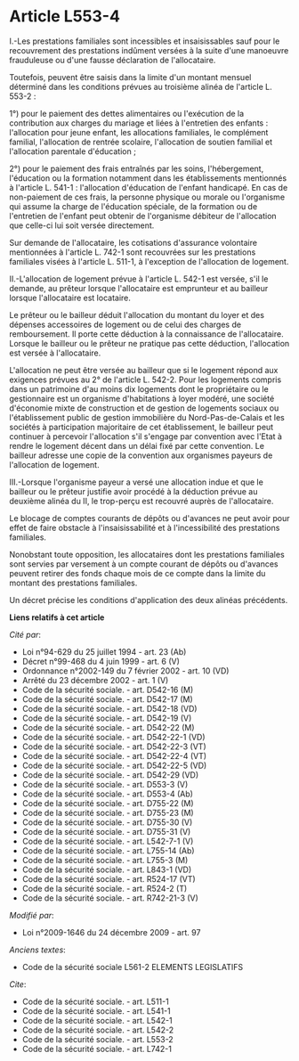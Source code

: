 # Article L553-4

I.-Les prestations familiales sont incessibles et insaisissables sauf pour le recouvrement des prestations indûment versées à
la suite d'une manoeuvre frauduleuse ou d'une fausse déclaration de l'allocataire. 

Toutefois, peuvent être saisis dans la limite d'un montant mensuel déterminé dans les conditions prévues au troisième alinéa
de l'article L. 553-2 : 

1°) pour le paiement des dettes alimentaires ou l'exécution de la contribution aux charges du mariage et liées à l'entretien
des enfants : l'allocation pour jeune enfant, les allocations familiales, le complément familial, l'allocation de rentrée
scolaire, l'allocation de soutien familial et l'allocation parentale d'éducation ; 

2°) pour le paiement des frais entraînés par les soins, l'hébergement, l'éducation ou la formation notamment dans les
établissements mentionnés à l'article L. 541-1 : l'allocation d'éducation de l'enfant handicapé. En cas de non-paiement de
ces frais, la personne physique ou morale ou l'organisme qui assume la charge de l'éducation spéciale, de la formation ou de
l'entretien de l'enfant peut obtenir de l'organisme débiteur de l'allocation que celle-ci lui soit versée directement. 

Sur demande de l'allocataire, les cotisations d'assurance volontaire mentionnées à l'article L. 742-1 sont recouvrées sur les
prestations familiales visées à l'article L. 511-1, à l'exception de l'allocation de logement. 

II.-L'allocation de logement prévue à l'article L. 542-1 est versée, s'il le demande, au prêteur lorsque l'allocataire est
emprunteur et au bailleur lorsque l'allocataire est locataire. 

Le prêteur ou le bailleur déduit l'allocation du montant du loyer et des dépenses accessoires de logement ou de celui des
charges de remboursement. Il porte cette déduction à la connaissance de l'allocataire. Lorsque le bailleur ou le prêteur ne
pratique pas cette déduction, l'allocation est versée à l'allocataire.

L'allocation ne peut être versée au bailleur que si le logement répond aux exigences prévues au 2° de l'article L. 542-2.
Pour les logements compris dans un patrimoine d'au moins dix logements dont le propriétaire ou le gestionnaire est un
organisme d'habitations à loyer modéré, une société d'économie mixte de construction et de gestion de logements sociaux ou
l'établissement public de gestion immobilière du Nord-Pas-de-Calais et les sociétés à participation majoritaire de cet
établissement, le bailleur peut continuer à percevoir l'allocation s'il s'engage par convention avec l'Etat à rendre le
logement décent dans un délai fixé par cette convention. Le bailleur adresse une copie de la convention aux organismes
payeurs de l'allocation de logement. 

III.-Lorsque l'organisme payeur a versé une allocation indue et que le bailleur ou le prêteur justifie avoir procédé à la
déduction prévue au deuxième alinéa du II, le trop-perçu est recouvré auprès de l'allocataire. 

Le blocage de comptes courants de dépôts ou d'avances ne peut avoir pour effet de faire obstacle à l'insaisissabilité et à
l'incessibilité des prestations familiales. 

Nonobstant toute opposition, les allocataires dont les prestations familiales sont servies par versement à un compte courant
de dépôts ou d'avances peuvent retirer des fonds chaque mois de ce compte dans la limite du montant des prestations
familiales. 

Un décret précise les conditions d'application des deux alinéas précédents.

**Liens relatifs à cet article**

_Cité par_:

  - Loi n°94-629 du 25 juillet 1994 - art. 23 (Ab)
  - Décret n°99-468 du 4 juin 1999 - art. 6 (V)
  - Ordonnance n°2002-149 du 7 février 2002 - art. 10 (VD)
  - Arrêté du 23 décembre 2002 - art. 1 (V)
  - Code de la sécurité sociale. - art. D542-16 (M)
  - Code de la sécurité sociale. - art. D542-17 (M)
  - Code de la sécurité sociale. - art. D542-18 (VD)
  - Code de la sécurité sociale. - art. D542-19 (V)
  - Code de la sécurité sociale. - art. D542-22 (M)
  - Code de la sécurité sociale. - art. D542-22-1 (VD)
  - Code de la sécurité sociale. - art. D542-22-3 (VT)
  - Code de la sécurité sociale. - art. D542-22-4 (VT)
  - Code de la sécurité sociale. - art. D542-22-5 (VD)
  - Code de la sécurité sociale. - art. D542-29 (VD)
  - Code de la sécurité sociale. - art. D553-3 (V)
  - Code de la sécurité sociale. - art. D553-4 (Ab)
  - Code de la sécurité sociale. - art. D755-22 (M)
  - Code de la sécurité sociale. - art. D755-23 (M)
  - Code de la sécurité sociale. - art. D755-30 (V)
  - Code de la sécurité sociale. - art. D755-31 (V)
  - Code de la sécurité sociale. - art. L542-7-1 (V)
  - Code de la sécurité sociale. - art. L755-14 (Ab)
  - Code de la sécurité sociale. - art. L755-3 (M)
  - Code de la sécurité sociale. - art. L843-1 (VD)
  - Code de la sécurité sociale. - art. R524-17 (VT)
  - Code de la sécurité sociale. - art. R524-2 (T)
  - Code de la sécurité sociale. - art. R742-21-3 (V)

_Modifié par_:

  - Loi n°2009-1646 du 24 décembre 2009 - art. 97

_Anciens textes_:

  - Code de la sécurité sociale L561-2 ELEMENTS LEGISLATIFS

_Cite_:

  - Code de la sécurité sociale. - art. L511-1
  - Code de la sécurité sociale. - art. L541-1
  - Code de la sécurité sociale. - art. L542-1
  - Code de la sécurité sociale. - art. L542-2
  - Code de la sécurité sociale. - art. L553-2
  - Code de la sécurité sociale. - art. L742-1
